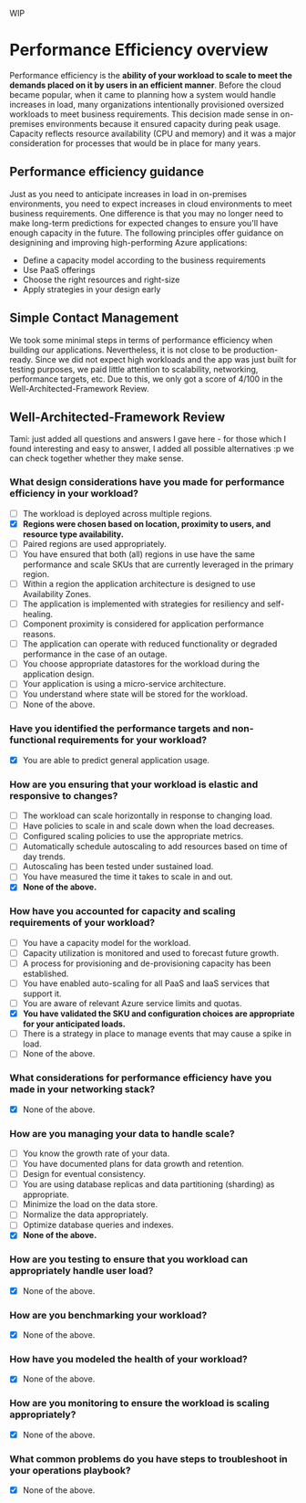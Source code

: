 WIP

# Performance Efficiency overview

Performance efficiency is the **ability of your workload to scale to meet the demands placed on it by users in an efficient manner**. Before the cloud became popular, when it came to planning how a system would handle increases in load, many organizations intentionally provisioned oversized workloads to meet business requirements. This decision made sense in on-premises environments because it ensured capacity during peak usage. Capacity reflects resource availability (CPU and memory) and it was a major consideration for processes that would be in place for many years.

## Performance efficiency guidance

Just as you need to anticipate increases in load in on-premises environments, you need to expect increases in cloud environments to meet business requirements. One difference is that you may no longer need to make long-term predictions for expected changes to ensure you'll have enough capacity in the future. The following principles offer guidance on designining and improving high-performing Azure applications:

- Define a capacity model according to the business requirements
- Use PaaS offerings
- Choose the right resources and right-size
- Apply strategies in your design early

## Simple Contact Management

We took some minimal steps in terms of performance efficiency when building our applications. Nevertheless, it is not close to be production-ready. Since we did not expect high workloads and the app was just built for testing purposes, we paid little attention to scalability, networking, performance targets, etc. Due to this, we only got a score of 4/100 in the Well-Architected-Framework Review.

## Well-Architected-Framework Review

Tami: just added all questions and answers I gave here - for those which I found interesting and easy to answer, I added all possible alternatives :p we can check together whether they make sense.

### What design considerations have you made for performance efficiency in your workload?

- [ ] The workload is deployed across multiple regions.
- [x] **Regions were chosen based on location, proximity to users, and resource type availability.**
- [ ] Paired regions are used appropriately.
- [ ] You have ensured that both (all) regions in use have the same performance and scale SKUs that are currently leveraged in the primary region.
- [ ] Within a region the application architecture is designed to use Availability Zones.
- [ ] The application is implemented with strategies for resiliency and self-healing.
- [ ] Component proximity is considered for application performance reasons.
- [ ] The application can operate with reduced functionality or degraded performance in the case of an outage.
- [ ] You choose appropriate datastores for the workload during the application design.
- [ ] Your application is using a micro-service architecture.
- [ ] You understand where state will be stored for the workload.
- [ ] None of the above.

### Have you identified the performance targets and non-functional requirements for your workload?

- [x] You are able to predict general application usage.

### How are you ensuring that your workload is elastic and responsive to changes?

- [ ] The workload can scale horizontally in response to changing load.
- [ ] Have policies to scale in and scale down when the load decreases.
- [ ] Configured scaling policies to use the appropriate metrics.
- [ ] Automatically schedule autoscaling to add resources based on time of day trends.
- [ ] Autoscaling has been tested under sustained load.
- [ ] You have measured the time it takes to scale in and out.
- [x] **None of the above.**

### How have you accounted for capacity and scaling requirements of your workload?

- [ ] You have a capacity model for the workload.
- [ ] Capacity utilization is monitored and used to forecast future growth.
- [ ] A process for provisioning and de-provisioning capacity has been established.
- [ ] You have enabled auto-scaling for all PaaS and IaaS services that support it.
- [ ] You are aware of relevant Azure service limits and quotas.
- [x] **You have validated the SKU and configuration choices are appropriate for your anticipated loads.**
- [ ] There is a strategy in place to manage events that may cause a spike in load.
- [ ] None of the above.

### What considerations for performance efficiency have you made in your networking stack?

- [x] None of the above.

### How are you managing your data to handle scale?

- [ ] You know the growth rate of your data.
- [ ] You have documented plans for data growth and retention.
- [ ] Design for eventual consistency.
- [ ] You are using database replicas and data partitioning (sharding) as appropriate.
- [ ] Minimize the load on the data store.
- [ ] Normalize the data appropriately.
- [ ] Optimize database queries and indexes.
- [x] **None of the above.**

### How are you testing to ensure that you workload can appropriately handle user load?

- [x] None of the above.

### How are you benchmarking your workload?

- [x] None of the above.

### How have you modeled the health of your workload?

- [x] None of the above.

### How are you monitoring to ensure the workload is scaling appropriately?

- [x] None of the above.

### What common problems do you have steps to troubleshoot in your operations playbook?

- [x] None of the above.
